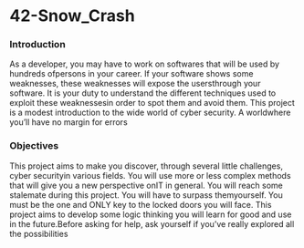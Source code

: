# 42-Snow_Crash
### Introduction
As a developer, you may have to work on softwares that will be used by hundreds ofpersons in your career.
If your software shows some weaknesses, these weaknesses will expose the usersthrough your software.
It is your duty to understand the different techniques used to exploit these weaknessesin order to spot them and avoid them.
This project is a modest introduction to the wide world of cyber security. A worldwhere you’ll have no margin for errors


### Objectives
This project aims to make you discover, through several little challenges, cyber securityin various fields.
You will use more or less complex methods that will give you a new perspective onIT in general.
You will reach some stalemate during this project. You will have to surpass themyourself. 
You must be the one and ONLY key to the locked doors you will face. 
This project aims to develop some logic thinking you will learn for good and use in the future.Before asking for help, ask yourself if you’ve really explored all the possibilities
